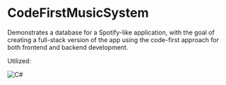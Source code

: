 # CodeFirstMusicSystem

Demonstrates a database for a Spotify-like application, with the goal of creating a full-stack version of the app using the code-first approach for both frontend and backend development.

Utilized:

![C#](https://img.shields.io/badge/c%23-%23239120.svg?style=for-the-badge&logo=c-sharp&logoColor=white)
